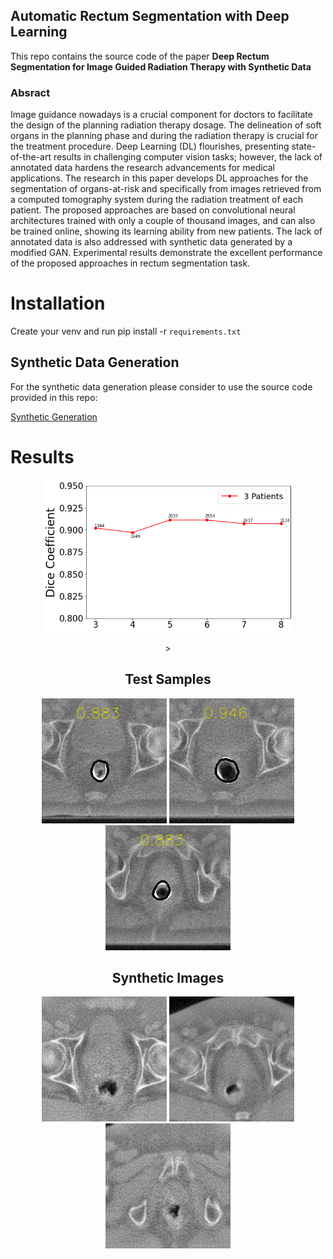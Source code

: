 ## Automatic Rectum Segmentation with Deep Learning

This repo contains the source code of the paper **Deep Rectum Segmentation for Image Guided Radiation Therapy with Synthetic Data**

### Absract

Image guidance nowadays is a crucial component for doctors to facilitate the design of the planning radiation therapy dosage.
The delineation of soft organs in the planning phase and during the radiation therapy is crucial for the treatment procedure.
Deep Learning (DL) flourishes, presenting state-of-the-art results in challenging computer vision tasks; however, the lack of annotated data hardens the research advancements for
medical applications. The research in this paper develops DL approaches for the segmentation of organs-at-risk and specifically from images retrieved from
a computed tomography system during the radiation treatment of each patient. The proposed approaches are based on convolutional neural architectures trained
with only a couple of thousand images, and can also be trained online, showing its learning ability from new patients.
The lack of annotated data is also addressed with synthetic data generated by a modified GAN.
Experimental results demonstrate the excellent performance of the proposed approaches in rectum segmentation task.


# Installation

Create your venv and run pip install -r `requirements.txt`


## Synthetic Data Generation

For the synthetic data generation please consider to use the source code provided in this repo:

<a href="https://github.com/mahmoodlab/NucleiSegmentation">Synthetic Generation</a>


# Results

<div align="center">
<p>
<img width="400" src="images/active_2.png">
</p>
<div>
> <br>

## Test Samples
<p float="left">
  <img src="images/seg_mask_data_VT1_U_7FE5C1K1_12_out.png" width="200" />
  <img src="images/seg_mask_data_VT1_U_7FE5C1K1_13_out.png" width="200" />
  <img src="images/seg_mask_data_VT1_U_7FE5C1K1_16_out.png" width="200" />
</p>


## Synthetic Images
<p float="left">
  <img src="images/synthetic_1.png" width="200" />
  <img src="images/synthetic_2.png" width="200" />
  <img src="images/synthetic_3.png" width="200" />
</p>

